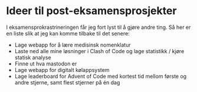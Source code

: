 # Ideer til post-eksamensprosjekter

I eksamensprokrastrineringen får jeg fort lyst til å gjøre andre ting. Så her er en liste slik at jeg kan komme tilbake til det senere:
- Lage webapp for å lære medisinsk nomenklatur
- Laste ned alle mine løsninger i Clash of Code og lage statistikk / kjøre statisk analyse
- Finne ut hva mastodon er
- Lage webapp for digitalt kølappsystem
- Lage leaderboard for Advent of Code med kortest tid mellom første og andre stjerne, samt flest stjerner på én dag
